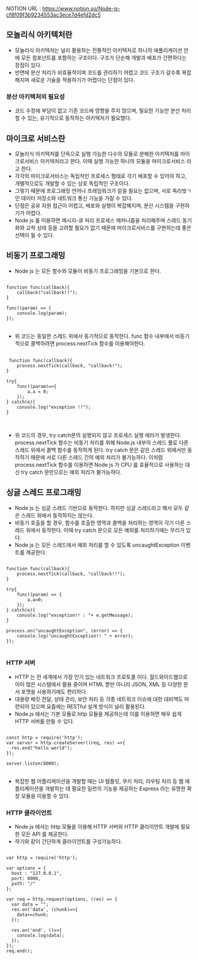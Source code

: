 NOTION URL : https://www.notion.so/Node-js-cf8f09f3b9234553ac3ece7d4efd2dc5

## 모놀리식 아키텍처란
- 모놀리식 아키텍처는 널리 활용하는 전통적인 아키텍처로 하나의 애플리케이션 안에 모든 컴포넌트를 포함하는 구조이다. 구조가 단순해 개발과 배포가 간편하다는 장점이 있다.
- 반면에 분산 처리가 비효율적이며 코드를 관리하기 어렵고 코드 구조가 갈수록 복잡해지며 새로운 기술을 적용하기가 어렵다는 단점이 있다.

### 분산 아키텍처의 필요성
- 코드 수정에 부담이 없고 기존 코드에 영향을 주지 않으며, 필요한 기능만 분산 처리할 수 있는, 유기적으로 동작하는 아키텍처가 필요했다.

## 마이크로 서비스란
- 모놀리식 아키텍처를 단독으로 실행 가능한 다수의 모듈로 분해한 아키텍처를 마이크로서비스 아키텍처라고 한다. 이때 실행 가능한 하나의 모듈을 마이크로서비스 라고 한다.
- 각각의 마이크로서비스는 독립적인 프로세스 형태로 각기 배포할 수 있어야 하고, 개별적으로도 개발할 수 있는 상호 독립적인 구조이다.
- 그렇기 때문에 프로그래밍 언어나 프레임워크가 같을 필요는 없으며, 서로 독리벚ㄱ인 데이터 저장소와 네트워크 통신 기능을 가질 수 있다.
- 단점은 공유 자원 접근이 어렵고, 배포와 실행이 복잡해지며, 분산 시스템을 구현하기가 어렵다.
- Node js 를 이용하면 메시지-큐 처리 프로세스 메커니즘을 처리해주며 스레드 동기화와 교착 상태 등을 고려할 필요가 없기 때문에 마이크로서비스를 구현하는데 좋은 선택이 될 수 있다.

## 비동기 프로그래밍
- Node js 는 모든 함수와 모듈이 비동기 프로그래밍을 기본으로 한다.

<pre>
<code>
function func(callback){
	callback("callback!!");
}

func((param) => {
	console.log(param);
});
</code>
</pre>
 
 - 위 코드는 동일한 스레드 위에서 동기적으로 동작한다. func 함수 내부에서 비동기적으로 콜백하려면 process.nextTick 함수를 이용해야한다.
 
 <pre>
 <code>
 function func(callback){
	process.nextTick(callback, "callback!");
}

try{
	func((param)=>{
		a.a = 0;
	});
} catch(e){
	console.log("exception !!");
}
 </code>
 </pre>
 
 - 위 코드의 경우, try catch문의 실행되지 않고 프로세스 실행 에러가 발생한다. process.nextTick 함수는 비동기 처리를 위해 Node.js 내부의 스레드 풀로 다른 스레드 위에서 콜백 함수를 동작하게 된다. try catch 문은 같은 스레드 위에서만 동작하기 때문에 서로 다른 스레드 간의 예외 처리가 불가능하다. 이처럼 process.nextTick 함수를 이용하면 Node js 가 CPU 를 효율적으로 사용하는 대신 try catch 문만으로는 예외 처리가 불가능하다.

## 싱글 스레드 프로그래밍
- Node js 는 싱글 스레드 기반으로 동작한다. 하지만 싱글 스레드라고 해서 모두 같은 스레드 위에서 동작하지는 않는다.
- 비동기 호출을 할 경우, 함수를 호출한 영역과 콜백을 처리하는 영역이 각기 다른 스레드 위에서 동작한다. 이때 try catch 문으로 모든 예외를 처리하기에는 무리가 있다.
- Node js 는 모든 스레드에서 예외 처리를 할 수 있도록 uncaughtException 이벤트를 제공한다.

<pre>
<code>
function func(callback){
	process.nextTick(callback, "callback!!");
}

try{
	func((param) => {
		a.a=0;
	});
} catch(e){
	console.log("exception!! : "+ e.getMessage);
}

process.on("uncaughtException", (error) => {
	console.log("uncaughtException!! " + error);
});
</code>
</pre>

### HTTP 서버
- HTTP 는 전 세계에서 가장 인기 있는 네트워크 프로토콜 이다. 월드와이드웹으로 이미 많은 시스템에서 활용 중이며 HTML 뿐만 아니라 JSON, XML 등 다양한 문서 포맷을 사용하기에도 편리하다.
- 대용량 패킷 전달, 상태 관리, 보안 처리 등 각종 네트워크 이슈에 대한 대비책도 마련되어 있으며 요즘에는 RESTful 설계 방식이 널리 활용된다.
- Node.js 에서는 기본 모듈로 http 모듈을 제공하는데 이를 이용하면 매우 쉽게 HTTP 서버를 만들 수 있다.

<pre>
<code>
const http = require('http');
var server = http.createServer((req, res) =>{
  res.end("hello world");
});

server.listen(8000);
</code>
</pre>

- 복잡한 웹 어플리케이션을 개발할 때는 UI 템플릿, 쿠키 처리, 라우팅 처리 등 웹 애플리케이션을 개발하는 데 필요한 일련의 기능을 제공하는 Express 라는 유명한 확장 모듈을 이용할 수 있다.


### HTTP 클라이언트
- Node.js 에서는 http 모듈을 이용해 HTTP 서버와 HTTP 클라이언트 개발에 필요한 모든 API 를 제공한다.
- 하기와 같이 간단하게 클라이언트를 구성가능하다.

<pre>
<code>
var http = require('http');

var options = {
  host : "127.0.0.1",
  port: 8000,
  path: "/"
};

var req = http.request(options, (res) => {
  var data = "";
  res.on('data', (chunk)=>{
    data+=chunk;
  });

  res.on('end', ()=>{
    console.log(data);
  });
});
req.end();
</code>
</pre>
